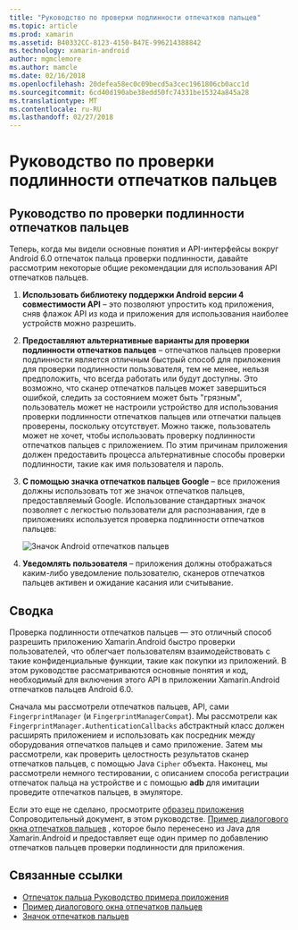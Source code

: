 ```yaml
---
title: "Руководство по проверки подлинности отпечатков пальцев"
ms.topic: article
ms.prod: xamarin
ms.assetid: B40332CC-8123-4150-B47E-996214388842
ms.technology: xamarin-android
author: mgmclemore
ms.author: mamcle
ms.date: 02/16/2018
ms.openlocfilehash: 20defea58ec0c09becd5a3cec1961806cb0acc1d
ms.sourcegitcommit: 6cd40d190abe38edd50fc74331be15324a845a28
ms.translationtype: MT
ms.contentlocale: ru-RU
ms.lasthandoff: 02/27/2018
---
```

# <a name="fingerprint-authentication-guidance"></a>Руководство по проверки подлинности отпечатков пальцев

## <a name="fingerprint-authentication-guidance"></a>Руководство по проверки подлинности отпечатков пальцев

Теперь, когда мы видели основные понятия и API-интерфейсы вокруг Android 6.0 отпечаток пальца проверки подлинности, давайте рассмотрим некоторые общие рекомендации для использования API отпечатков пальцев.

1. **Использовать библиотеку поддержки Android версии 4 совместимости API** &ndash; это позволяют упростить код приложения, сняв флажок API из кода и приложения для использования наиболее устройств можно разрешить.
2. **Предоставляют альтернативные варианты для проверки подлинности отпечатков пальцев** &ndash; отпечатков пальцев проверки подлинности является отличным быстрый способ для приложения для проверки подлинности пользователя, тем не менее, нельзя предположить, что всегда работать или будут доступны. Это возможно, что сканер отпечатков пальцев может завершиться ошибкой, следить за состоянием может быть "грязным", пользователь может не настроили устройство для использования проверки подлинности отпечатков пальцев или отпечатки пальцев проверены, поскольку отсутствует. Можно также, пользователь может не хочет, чтобы использовать проверку подлинности отпечатков пальцев с приложением. По этим причинам приложения должен предоставить процесса альтернативные способы проверки подлинности, такие как имя пользователя и пароль.
3. **С помощью значка отпечатков пальцев Google** &ndash; все приложения должны использовать тот же значок отпечатков пальцев, предоставляемый Google. Использование стандартных значок позволяет с легкостью пользователи для распознавания, где в приложениях используется проверка подлинности отпечатков пальцев: 
    
    ![Значок Android отпечатков пальцев](summary-images/ic-fp-40px.png)
    
4. **Уведомлять пользователя** &ndash; приложения должны отображаться каким-либо уведомление пользователю, сканеров отпечатков пальцев активен и ожидание касания или считывание. 

## <a name="summary"></a>Сводка

Проверка подлинности отпечатков пальцев — это отличный способ разрешить приложению Xamarin.Android быстро проверки пользователей, что облегчает пользователям взаимодействовать с такие конфиденциальные функции, такие как покупки из приложений. В этом руководстве рассматриваются основные понятия и код, необходимый для включения этого API в приложении Xamarin.Android отпечатков пальцев Android 6.0.

Сначала мы рассмотрели отпечатков пальцев, API, сами `FingerprintManager` (и `FingerprintManagerCompat`). Мы рассмотрели как `FingerprintManager.AuthenticationCallbacks` абстрактный класс должен расширять приложением и использовать как посредник между оборудования отпечатков пальцев и само приложение. Затем мы рассмотрели, как проверить целостность результатов сканер отпечатков пальцев, с помощью Java `Cipher` объекта. Наконец, мы рассмотрели немного тестировании, с описанием способа регистрации отпечаток пальца на устройстве и с помощью **adb** для имитации проведите отпечатков пальцев, в эмуляторе. 

Если это еще не сделано, просмотрите [образец приложения](https://github.com/xamarin/monodroid-samples/tree/master/FingerprintGuide) Сопроводительный документ, в этом руководстве. [Пример диалогового окна отпечатков пальцев](https://developer.xamarin.com/samples/monodroid/android-m/FingerprintDialog/) , которое было перенесено из Java для Xamarin.Android и предоставляет еще один пример по добавлению отпечатков пальцев проверки подлинности для приложения.



## <a name="related-links"></a>Связанные ссылки

- [Отпечаток пальца Руководство примера приложения](https://github.com/xamarin/monodroid-samples/tree/master/FingerprintGuide)
- [Пример диалогового окна отпечатков пальцев](https://developer.xamarin.com/samples/monodroid/android-m/FingerprintDialog/)
- [Значок отпечатков пальцев](https://developer.android.comhttps://developer.xamarin.com/samples/FingerprintDialog/res/drawable-hdpi/ic_fp_40px.html)
